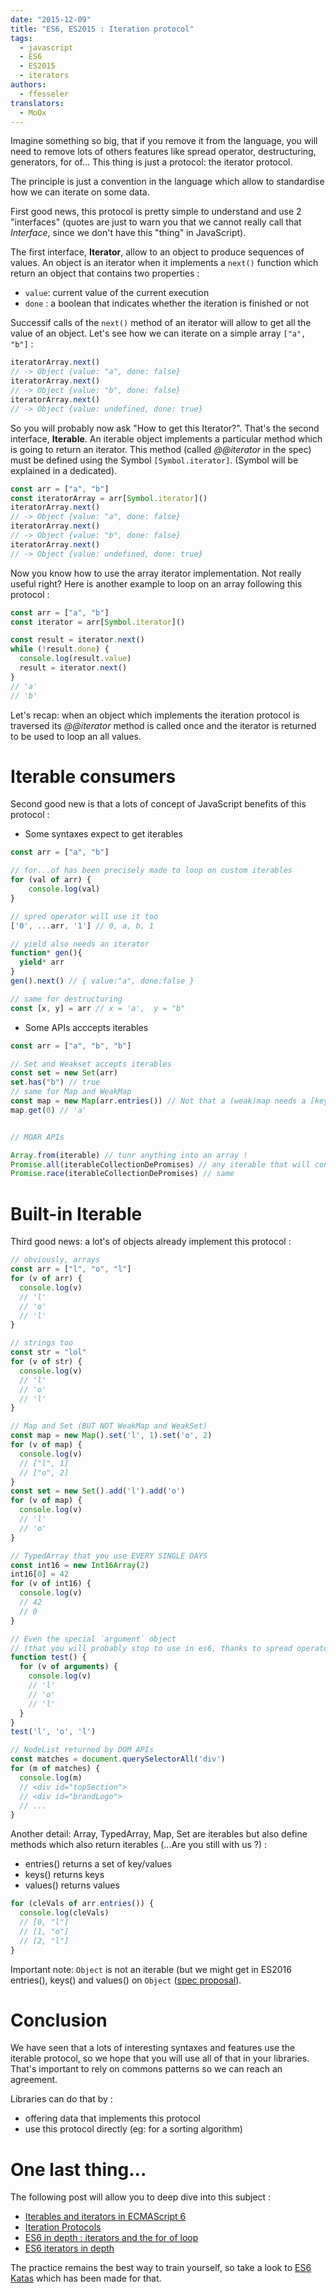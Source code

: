 ```yaml
---
date: "2015-12-09"
title: "ES6, ES2015 : Iteration protocol"
tags:
  - javascript
  - ES6
  - ES2015
  - iterators
authors:
  - ffesseler
translators:
  - MoOx
---
```


Imagine something so big, that if you remove it from the language, you will need
to remove lots of others features like spread operator, destructuring,
generators, for of...
This thing is just a protocol: the iterator protocol.

The principle is just a convention in the language which allow to standardise
how we can iterate on some data.

First good news, this protocol is pretty simple to understand and use 2
"interfaces" (quotes are just to warn you that we cannot really call that
_Interface_, since we don't have this "thing" in JavaScript).

The first interface, **Iterator**, allow to an object to produce sequences of
values. An object is an iterator when it implements a ``next()`` function
which return an object that contains two properties :

* ``value``: current value of the current execution
* ``done`` : a boolean that indicates whether the iteration is finished or not

Successif calls of the ``next()`` method of an iterator will allow to get all
the value of an object.
Let's see how we can iterate on a simple array ``["a", "b"]`` :

```js
iteratorArray.next()
// -> Object {value: "a", done: false}
iteratorArray.next()
// -> Object {value: "b", done: false}
iteratorArray.next()
// -> Object {value: undefined, done: true}
```

So you will probably now ask "How to get this Iterator?".
That's the second interface,  **Iterable**.
An iterable object implements a particular method which is going to return an
iterator.
This method (called *@@iterator* in the spec) must be defined using the
Symbol ``[Symbol.iterator]``.
(Symbol will be explained in a dedicated).

```js
const arr = ["a", "b"]
const iteratorArray = arr[Symbol.iterator]()
iteratorArray.next()
// -> Object {value: "a", done: false}
iteratorArray.next()
// -> Object {value: "b", done: false}
iteratorArray.next()
// -> Object {value: undefined, done: true}
```

Now you know how to use the array iterator implementation.
Not really useful right?
Here is another example to loop on an array following this protocol :

```js
const arr = ["a", "b"]
const iterator = arr[Symbol.iterator]()

const result = iterator.next()
while (!result.done) {
  console.log(result.value)
  result = iterator.next()
}
// 'a'
// 'b'
```

Let's recap: when an object which implements the iteration protocol is traversed
its *@@iterator* method is called once and the iterator is returned to be used
to loop an all values.

# Iterable consumers

Second good new is that a lots of concept of JavaScript benefits of this
protocol :

* Some syntaxes expect to get iterables

```js
const arr = ["a", "b"]

// for...of has been precisely made to loop on custom iterables
for (val of arr) {
    console.log(val)
}

// spred operator will use it too
['0', ...arr, '1'] // 0, a, b, 1

// yield also needs an iterator
function* gen(){
  yield* arr
}
gen().next() // { value:"a", done:false }

// same for destructuring
const [x, y] = arr // x = 'a',  y = "b"
```

* Some APIs acccepts iterables

```js
const arr = ["a", "b", "b"]

// Set and Weakset accepts iterables
const set = new Set(arr)
set.has("b") // true
// same for Map and WeakMap
const map = new Map(arr.entries()) // Not that a (weak)map needs a [key, value] combo
map.get(0) // 'a'


// MOAR APIs

Array.from(iterable) // tunr anything into an array !
Promise.all(iterableCollectionDePromises) // any iterable that will contains a set of Promises
Promise.race(iterableCollectionDePromises) // same
```

# Built-in Iterable

Third good news: a lot's of objects already implement this protocol :

```js
// obviously, arrays
const arr = ["l", "o", "l"]
for (v of arr) {
  console.log(v)
  // 'l'
  // 'o'
  // 'l'
}

// strings too
const str = "lol"
for (v of str) {
  console.log(v)
  // 'l'
  // 'o'
  // 'l'
}

// Map and Set (BUT NOT WeakMap and WeakSet)
const map = new Map().set('l', 1).set('o', 2)
for (v of map) {
  console.log(v)
  // ["l", 1]
  // ["o", 2]
}
const set = new Set().add('l').add('o')
for (v of map) {
  console.log(v)
  // 'l'
  // 'o'
}

// TypedArray that you use EVERY SINGLE DAYS
const int16 = new Int16Array(2)
int16[0] = 42
for (v of int16) {
  console.log(v)
  // 42
  // 0
}

// Even the special `argument` object
// (that you will probably stop to use in es6, thanks to spread operator)
function test() {
  for (v of arguments) {
    console.log(v)
    // 'l'
    // 'o'
    // 'l'
  }
}
test('l', 'o', 'l')

// NodeList returned by DOM APIs
const matches = document.querySelectorAll('div')
for (m of matches) {
  console.log(m)
  // <div id="topSection">
  // <div id="brandLogo">
  // ...
}
```

Another detail: Array, TypedArray, Map, Set are iterables but also define
methods which also return iterables (...Are you still with us ?) :

- entries() returns a set of key/values
- keys() returns keys
- values() returns values

```js
for (cleVals of arr.entries()) {
  console.log(cleVals)
  // [0, "l"]
  // [1, "o"]
  // [2, "l"]
}
```

Important note: ``Object`` is not an iterable (but we might get in ES2016
entries(), keys() and values() on ``Object``
([spec proposal](https://github.com/tc39/proposal-object-values-entries)).

# Conclusion

We have seen that a lots of interesting syntaxes and features use the iterable
protocol, so we hope that you will use all of that in your libraries.
That's important to rely on commons patterns so we can reach an agreement.

Libraries can do that by :

* offering data that implements this protocol
* use this protocol directly (eg: for a sorting algorithm)

# One last thing...

The following post will allow you to deep dive into this subject :

* [Iterables and iterators in ECMAScript 6](http://www.2ality.com/2015/02/es6-iteration.html)
* [Iteration Protocols](https://developer.mozilla.org/en-US/docs/Web/JavaScript/Reference/Iteration_protocols)
* [ES6 in depth : iterators and the for of loop](https://hacks.mozilla.org/2015/04/es6-in-depth-iterators-and-the-for-of-loop/)
* [ES6 iterators in depth](https://ponyfoo.com/articles/es6-iterators-in-depth)


The practice remains the best way to train yourself, so take a look to
[ES6 Katas](http://es6katas.org/) which has been made for that.
